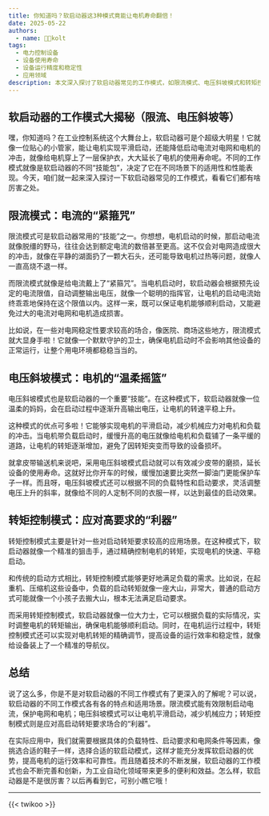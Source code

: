 ```yaml
---
title: 你知道吗？软启动器这3种模式竟能让电机寿命翻倍！
date: 2025-05-22
authors:
  - name: 🧑‍💼kolt
tags:
  - 电力控制设备
  - 设备使用寿命
  - 设备运行精度和稳定性
  - 应用领域
description: 本文深入探讨了软启动器常见的工作模式，如限流模式、电压斜坡模式和转矩控制模式，介绍了它们的特点和适用场景，指出不同模式能让电机实现平滑启动，降低启动电流对电网和电机的冲击，延长电机使用寿命，提高设备运行效率和稳定性，强调要根据具体因素选择合适的软启动模式以发挥软启动器的优势。
---
```


## 软启动器的工作模式大揭秘（限流、电压斜坡等）

嘿，你知道吗？在工业控制系统这个大舞台上，软启动器可是个超级大明星！它就像一位贴心的小管家，能让电机实现平滑启动，还能降低启动电流对电网和电机的冲击，就像给电机穿上了一层保护衣，大大延长了电机的使用寿命呢。不同的工作模式就像是软启动器的不同“技能包”，决定了它在不同场景下的适用性和性能表现。今天，咱们就一起来深入探讨一下软启动器常见的工作模式，看看它们都有啥厉害之处。

## 限流模式：电流的“紧箍咒”
限流模式可是软启动器常用的“技能”之一。你想想，电机启动的时候，那启动电流就像脱缰的野马，往往会达到额定电流的数倍甚至更高。这不仅会对电网造成很大的冲击，就像在平静的湖面扔了一颗大石头，还可能导致电机过热等问题，就像人一直高烧不退一样。

而限流模式就像是给电流戴上了“紧箍咒”。当电机启动时，软启动器会根据预先设定的电流限值，自动调整输出电压，就像一个聪明的指挥官，让电机的启动电流始终乖乖地保持在这个限值以内。这样一来，既可以保证电机能够顺利启动，又能避免过大的电流对电网和电机造成损害。

比如说，在一些对电网稳定性要求较高的场合，像医院、商场这些地方，限流模式就大显身手啦！它就像一个默默守护的卫士，确保电机启动时不会影响其他设备的正常运行，让整个用电环境都稳稳当当的。

## 电压斜坡模式：电机的“温柔摇篮”
电压斜坡模式也是软启动器的一个重要“技能”。在这种模式下，软启动器就像一位温柔的妈妈，会在启动过程中逐渐升高输出电压，让电机的转速平稳上升。

这种模式的优点可多啦！它能够实现电机的平滑启动，减少机械应力对电机和负载的冲击。当电机带负载启动时，缓慢升高的电压就像给电机和负载铺了一条平缓的道路，让电机的转矩逐渐增加，避免了因转矩突变而导致的设备损坏。

就拿皮带输送机来说吧，采用电压斜坡模式启动就可以有效减少皮带的磨损，延长设备的使用寿命。这就好比你开车的时候，缓慢加速要比突然一脚油门更能保护车子一样。而且呀，电压斜坡模式还可以根据不同的负载特性和启动要求，灵活调整电压上升的斜率，就像给不同的人定制不同的衣服一样，以达到最佳的启动效果。

## 转矩控制模式：应对高要求的“利器”
转矩控制模式主要是针对一些对启动转矩要求较高的应用场景。在这种模式下，软启动器就像一个精准的狙击手，通过精确控制电机的转矩，实现电机的快速、平稳启动。

和传统的启动方式相比，转矩控制模式能够更好地满足负载的需求。比如说，在起重机、压缩机这些设备中，负载的启动转矩就像一座大山，非常大，普通的启动方式可能就像一个小孩子去搬大山，根本无法满足启动要求。

而采用转矩控制模式，软启动器就像一位大力士，它可以根据负载的实际情况，实时调整电机的转矩输出，确保电机能够顺利启动。同时，在电机运行过程中，转矩控制模式还可以实现对电机转矩的精确调节，提高设备的运行效率和稳定性，就像给设备装上了一个精准的导航仪。

## 总结
说了这么多，你是不是对软启动器的不同工作模式有了更深入的了解呢？可以说，软启动器的不同工作模式各有各的特点和适用场景。限流模式能有效限制启动电流，保护电网和电机；电压斜坡模式可以让电机平滑启动，减少机械应力；转矩控制模式则是应对高启动转矩要求场合的“利器”。

在实际应用中，我们就需要根据具体的负载特性、启动要求和电网条件等因素，像挑选合适的鞋子一样，选择合适的软启动模式，这样才能充分发挥软启动器的优势，提高电机的运行效率和可靠性。而且随着技术的不断发展，软启动器的工作模式也会不断完善和创新，为工业自动化领域带来更多的便利和效益。怎么样，软启动器是不是很厉害？以后再看到它，可别小瞧它哦！ 

---

{{< twikoo >}}  